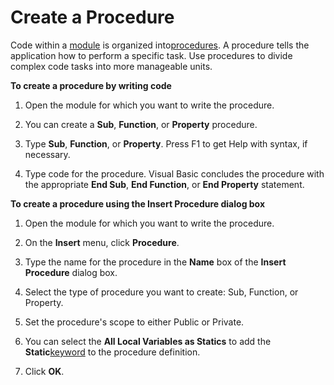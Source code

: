 
# Create a Procedure

Code within a [module](b8bdf64f-5920-1ae9-16d0-b26d09524a30.md) is organized into[procedures](b8bdf64f-5920-1ae9-16d0-b26d09524a30.md). A procedure tells the application how to perform a specific task. Use procedures to divide complex code tasks into more manageable units.

 **To create a procedure by writing code**




1. Open the module for which you want to write the procedure.
    
2. You can create a  **Sub**, **Function**, or **Property** procedure.
    
3. Type  **Sub**, **Function**, or **Property**. Press F1 to get Help with syntax, if necessary.
    
4. Type code for the procedure. Visual Basic concludes the procedure with the appropriate  **End Sub**, **End Function**, or **End Property** statement.
    

 **To create a procedure using the Insert Procedure dialog box**


1. Open the module for which you want to write the procedure.
    
2. On the  **Insert** menu, click **Procedure**.
    
3. Type the name for the procedure in the  **Name** box of the **Insert Procedure** dialog box.
    
4. Select the type of procedure you want to create: Sub, Function, or Property.
    
5. Set the procedure's scope to either Public or Private.
    
6. You can select the  **All Local Variables as Statics** to add the **Static**[keyword](b8bdf64f-5920-1ae9-16d0-b26d09524a30.md) to the procedure definition.
    
7. Click  **OK**.
    

